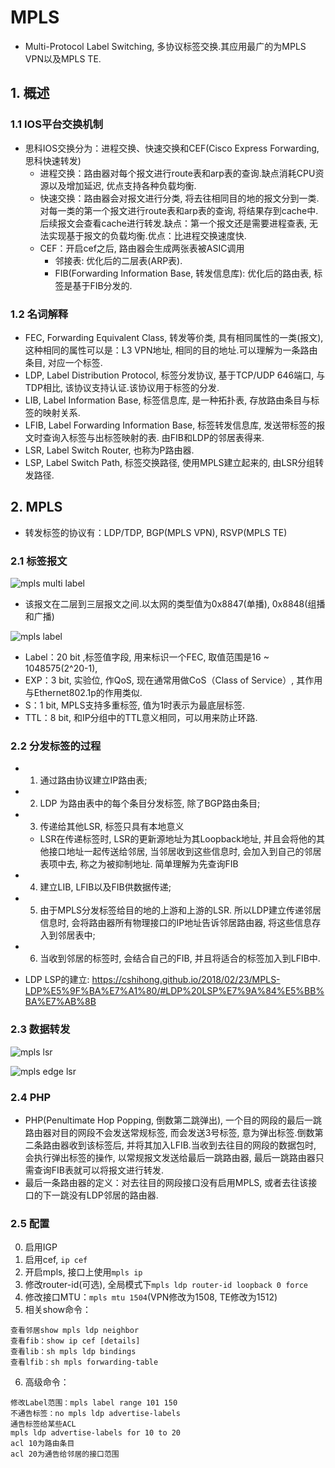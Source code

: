 # MPLS

- Multi-Protocol Label Switching, 多协议标签交换.其应用最广的为MPLS VPN以及MPLS TE.

## 1. 概述

### 1.1 IOS平台交换机制

- 思科IOS交换分为：进程交换、快速交换和CEF(Cisco Express Forwarding, 思科快速转发)
    - 进程交换：路由器对每个报文进行route表和arp表的查询.缺点消耗CPU资源以及增加延迟, 优点支持各种负载均衡.
    - 快速交换：路由器会对报文进行分类, 将去往相同目的地的报文分到一类.对每一类的第一个报文进行route表和arp表的查询, 将结果存到cache中.后续报文会查看cache进行转发.缺点：第一个报文还是需要进程查表, 无法实现基于报文的负载均衡.优点：比进程交换速度快.
    - CEF：开启cef之后, 路由器会生成两张表被ASIC调用
        - 邻接表: 优化后的二层表(ARP表).
        - FIB(Forwarding Information Base, 转发信息库): 优化后的路由表, 标签是基于FIB分发的.

### 1.2 名词解释

- FEC, Forwarding Equivalent Class, 转发等价类, 具有相同属性的一类(报文), 这种相同的属性可以是：L3 VPN地址, 相同的目的地址.可以理解为一条路由条目, 对应一个标签.
- LDP, Label Distribution Protocol, 标签分发协议, 基于TCP/UDP 646端口, 与TDP相比, 该协议支持认证.该协议用于标签的分发.
- LIB, Label Information Base, 标签信息库, 是一种拓扑表, 存放路由条目与标签的映射关系.
- LFIB, Label Forwarding Information Base, 标签转发信息库, 发送带标签的报文时查询入标签与出标签映射的表. 由FIB和LDP的邻居表得来.
- LSR, Label Switch Router, 也称为P路由器.
- LSP, Label Switch Path, 标签交换路径, 使用MPLS建立起来的, 由LSR分组转发路径.

## 2. MPLS

- 转发标签的协议有：LDP/TDP, BGP(MPLS VPN), RSVP(MPLS TE)

### 2.1 标签报文

![mpls multi label](/img/mpls_multi_label.jpg "mpls multi label")

- 该报文在二层到三层报文之间.以太网的类型值为0x8847(单播), 0x8848(组播和广播)

![mpls label](/img/mpls_label.jpg "mpls label")

- Label：20 bit ,标签值字段, 用来标识一个FEC, 取值范围是16 ~ 1048575(2^20-1),
- EXP：3 bit, 实验位, 作QoS, 现在通常用做CoS（Class of Service）, 其作用与Ethernet802.1p的作用类似.
- S：1 bit, MPLS支持多重标签, 值为1时表示为最底层标签.
- TTL：8 bit, 和IP分组中的TTL意义相同，可以用来防止环路.

### 2.2 分发标签的过程

- 1. 通过路由协议建立IP路由表;
- 2. LDP 为路由表中的每个条目分发标签, 除了BGP路由条目;
- 3. 传递给其他LSR, 标签只具有本地意义
    - LSR在传递标签时, LSR的更新源地址为其Loopback地址, 并且会将他的其他接口地址一起传送给邻居, 当邻居收到这些信息时, 会加入到自己的邻居表项中去, 称之为被抑制地址. 简单理解为先查询FIB
- 4. 建立LIB, LFIB以及FIB供数据传递;
- 5. 由于MPLS分发标签给目的地的上游和上游的LSR. 所以LDP建立传递邻居信息时, 会将路由器所有物理接口的IP地址告诉邻居路由器, 将这些信息存入到邻居表中;
- 6. 当收到邻居的标签时, 会结合自己的FIB, 并且将适合的标签加入到LFIB中.

- LDP LSP的建立: https://cshihong.github.io/2018/02/23/MPLS-LDP%E5%9F%BA%E7%A1%80/#LDP%20LSP%E7%9A%84%E5%BB%BA%E7%AB%8B

### 2.3 数据转发

![mpls lsr](/img/mpls_lsr_forwarding.jpg "mpls lsr")

![mpls edge lsr](/img/mpls_e_lsr_forwarding.jpg "mpls edge lsr")

### 2.4 PHP

- PHP(Penultimate Hop Popping, 倒数第二跳弹出), 一个目的网段的最后一跳路由器对目的网段不会发送常规标签, 而会发送3号标签, 意为弹出标签.倒数第二条路由器收到该标签后, 并将其加入LFIB.当收到去往目的网段的数据包时, 会执行弹出标签的操作, 以常规报文发送给最后一跳路由器, 最后一跳路由器只需查询FIB表就可以将报文进行转发.
- 最后一条路由器的定义：对去往目的网段接口没有启用MPLS, 或者去往该接口的下一跳没有LDP邻居的路由器.

### 2.5 配置

0. 启用IGP
1. 启用cef, `ip cef`
2. 开启mpls, 接口上使用`mpls ip`
3. 修改router-id(可选), 全局模式下`mpls ldp router-id loopback 0 force`
4. 修改接口MTU：`mpls mtu 1504`(VPN修改为1508, TE修改为1512)
5. 相关show命令：

```
查看邻居show mpls ldp neighbor
查看fib：show ip cef [details]
查看lib：sh mpls ldp bindings
查看lfib：sh mpls forwarding-table
```

6. 高级命令：

```
修改Label范围：mpls label range 101 150
不通告标签：no mpls ldp advertise-labels
通告标签给某些ACL
mpls ldp advertise-labels for 10 to 20
acl 10为路由条目
acl 20为通告给邻居的接口范围
```
